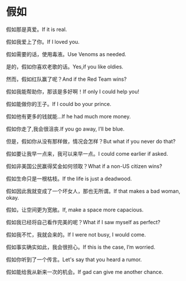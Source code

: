 # 假如

<p><span class="chinese">假如那是真爱。</span><span class="english">If it is real.</span></p>

<p><span class="chinese">假如我爱上了你。</span><span class="english">If I loved you.</span></p>

<p><span class="chinese">假如需要的话，使用毒液。</span><span class="english">Use Venoms as needed.</span></p>

<p><span class="chinese">是的，假如你喜欢老歌的话。</span><span class="english">Yes,if you like oldies.</span></p>

<p><span class="chinese">然而，假如红队赢了呢？</span><span class="english">And if the Red Team wins?</span></p>

<p><span class="chinese">假如我能帮助你，那该是多好啊！</span><span class="english">If only I could help you!</span></p>

<p><span class="chinese">假如能做你的王子。</span><span class="english">If I could bo your prince.</span></p>

<p><span class="chinese">假如他有更多的钱就能…</span><span class="english">If he had much more money.</span></p>

<p><span class="chinese">假如你走了,我会很沮丧.</span><span class="english">If you go away, I’ll be blue.</span></p>

<p><span class="chinese">但是，假如你从没有那样做，情况会怎样？</span><span class="english">But what if you never do that?</span></p>

<p><span class="chinese">假如要让我早一点来，我可以来早一点。</span><span class="english">I could come earlier if asked.</span></p>

<p><span class="chinese">假如非美国公民赢得奖金如何领取？</span><span class="english">What if a non-US citizen wins?</span></p>

<p><span class="chinese">假如生命只是一根枯枝。</span><span class="english">If the life is just a deadwood.</span></p>

<p><span class="chinese">假如因此我就变成了一个坏女人，那也无所谓。</span><span class="english">If that makes a bad woman, okay.</span></p>

<p><span class="chinese">假如，让空间更为宽敞。</span><span class="english">If, make a space more capacious.</span></p>

<p><span class="chinese">假如我已经将自己看作完美的呢？</span><span class="english">What if I saw myself as perfect?</span></p>

<p><span class="chinese">假如我不忙，我就会来的。</span><span class="english">If I were not busy, I would come.</span></p>

<p><span class="chinese">假如事实确实如此，我会很担心。</span><span class="english">If this is the case, I’m worried.</span></p>

<p><span class="chinese">假如你听到了一个传言。</span><span class="english">Let's say that you heard a rumor.</span></p>

<p><span class="chinese">假如能给我从新来一次的机会。</span><span class="english">If gad can give me another chance.</span></p>

